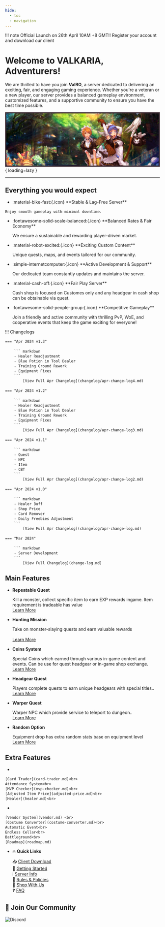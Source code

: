 ```yaml
---
hide:
  - toc
  - navigation
---
```


!!! note 
    Official Launch on 26th April 10AM +8 GMT!! Register your account and download our client
<br>

# Welcome to **VALKARIA**, Adventurers!

We are thrilled to have you join **ValRO**, a  server dedicated to delivering an exciting, fair, and engaging gaming experience. Whether you're a veteran or a new player, our server provides a balanced gameplay environment, customized features, and a supportive community to ensure you have the best time possible.

<!-- [Register Now](#){ .md-button .md-button--primary } -->

![Banner](assets/banner.png){ loading=lazy }

----------------------------------------------

## Everything you would expect
<div class="grid cards" markdown>

-    <p class="custom-feature"> :material-bike-fast:{.icon} **Stable & Lag-Free Server**</p>
    
    Enjoy smooth gameplay with minimal downtime.  
    
-   <p class="custom-feature"> :fontawesome-solid-scale-balanced:{.icon} **Balanced Rates & Fair Economy**</p>

    We ensure a sustainable and rewarding player-driven market.  

-   <p class="custom-feature"> :material-robot-excited:{.icon} **Exciting Custom Content**</p>

    Unique quests, maps, and events tailored for our community.  

-   <p class="custom-feature"> :simple-internetcomputer:{.icon} **Active Development & Support**</p>

    Our dedicated team constantly updates and maintains the server.  

-   <p class="custom-feature"> :material-cash-off:{.icon} **Fair Play Server**</p>

    Cash shop is focused on Customes only and any headgear in cash shop can be obtainable via quest.

-   <p class="custom-feature"> :fontawesome-solid-people-group:{.icon} **Competitive Gameplay**</p>

    Join a friendly and active community with thrilling PvP, WoE, and cooperative events that keep the game exciting for everyone!

</div>

!!! Changelogs

    === "Apr 2024 v1.3"

        ``` markdown 
        - Healer Readjustment
        - Blue Potion in Tool Dealer
        - Training Ground Rework
        - Equipment Fixes
        ```
            [View Full Apr Changelog](changelog/apr-change-log4.md)

    === "Apr 2024 v1.2"

        ``` markdown 
        - Healer Readjustment
        - Blue Potion in Tool Dealer
        - Training Ground Rework
        - Equipment Fixes
        ```
            [View Full Apr Changelog](changelog/apr-change-log3.md)            

    === "Apr 2024 v1.1"

        ``` markdown 
        - Quest
        - NPC
        - Item
        - CBT
        ```
            [View Full Apr Changelog](changelog/apr-change-log2.md)

    === "Apr 2024 v1.0"

        ``` markdown 
        - Healer Buff
        - Shop Price
        - Card Remover
        - Daily Freebies Adjustment
        ```
            [View Full Apr Changelog](changelog/apr-change-log.md)

    === "Mar 2024"

        ``` markdown 
        - Server Development
        ```
            [View Full Changelog](change-log.md)

## Main Features

<div class="grid cards" markdown>

-   **Repeatable Quest**
   
    
    Kill a monster, collect specific item to earn EXP rewards ingame. Item requirement is tradeable has value<br>
    [Learn More](daily-quest.md)

-   **Hunting Mission**
   
    
    Take on monster-slaying quests and earn valuable rewards<br><br>
    [Learn More](hunting-mission.md)

-   **Coins System**
   
    
    Special Coins which earned through various in-game content and events. Can be use for quest headgear or in-game shop exchange.<br>
    [Learn More](coin-system.md)

-   **Headgear Quest**
   
    
    Players complete quests to earn unique headgears with special titles..<br>
    [Learn More](headgear-quest.md)

-   **Warper Quest**
   
    
    Warper NPC which provide service to teleport to dungeon..<br>
    [Learn More](warper-quest.md)

-   **Random Option**
   
    
    Equipment drop has extra random stats base on equipment level<br>
    [Learn More](random-option.md)
</div>

## Extra Features

<div class="grid cards" markdown>
   
-   
    
    [Card Trader](card-trader.md)<br>
    Attendance System<br>
    [MVP Checker](mvp-checker.md)<br>
    [Adjusted Item Price](adjusted-price.md)<br>
    [Healer](healer.md)<br>

- 

    [Vendor System](vendor.md) <br>
    [Costume Converter](costume-converter.md)<br>
    Automatic Event<br>
    Endless Cellar<br>
    Battleground<br>
    [Roadmap](roadmap.md)

- 🔥 **Quick Links**

    📥 [Client Download](download.md)<br>
    📖 [Getting Started](getting-started.md)<br>
    ℹ️ [Server Info](server-info.md)<br>
    📜 [Rules & Policies](rules.md)<br>
    🎁 [Shop With Us](supportus.md)<br>
    ❓ [FAQ](faq.md)<br>

</div>




## 📢 **Join Our Community**
![Discord](https://img.shields.io/discord/1350028562924830730?logo=discord&label=Join%20Our%20Discord&link=https%3A%2F%2Fdiscord.gg%2F6qQUbAeHrx)

